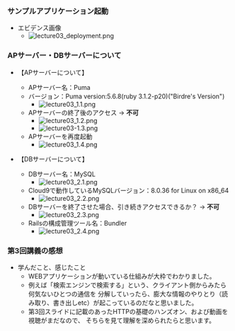 ### サンプルアプリケーション起動
- エビデンス画像
    - ![lecture03_deployment.png](./image/lecture03_deployment.png)


### APサーバー・DBサーバーについて
- 【APサーバーについて】
    - APサーバー名：Puma
    - バージョン：Puma version:5.6.8(ruby 3.1.2-p20)("Birdre's Version")
      - ![lecture03_1.1.png](./image/lecture03_1.1.png)
    - APサーバーの終了後のアクセス → **不可**
      - ![lecture03_1.2.png](./image/lecture03_1.2.png)
      - ![lecture03-1.3.png](./image/lecture03_1.3.png)
    - APサーバーを再度起動
      - ![lecture03_1.4.png](./image/lecture03_1.4.png)

- 【DBサーバーについて】
    - DBサーバー名：MySQL　
      - ![lecture03_2.1.png](./image/lecture03_2.1.png)
    - Cloud9で動作しているMySQLバージョン：8.0.36 for Linux on x86_64
      - ![lecture03_2.2.png](./image/lecture03_2.2.pmg)
    - DBサーバーを終了させた場合、引き続きアクセスできるか？ → **不可**
      - ![lecture03_2.3.png](./image/lecture03_2.3.png)
    - Railsの構成管理ツール名：Bundler
      - ![lecture03_2.4.png](./image/lecture03_2.4.png)


### 第3回講義の感想
- 学んだこと、感じたこと
    - WEBアプリケーションが動いている仕組みが大枠でわかりました。
    - 例えば「検索エンジンで検索する」という、クライアント側からみたら何気ないひとつの通信を  分解していったら、膨大な情報のやりとり（読み取り、書き出しetc）が起こっているのだなと思いました。
    - 第3回スライドに記載のあったHTTPの基礎のハンズオン、および動画を視聴がまだなので、  そちらを見て理解を深められたらと思います。